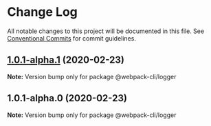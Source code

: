 # Change Log

All notable changes to this project will be documented in this file.
See [Conventional Commits](https://conventionalcommits.org) for commit guidelines.

## [1.0.1-alpha.1](https://github.com/webpack/webpack-cli/compare/@webpack-cli/logger@1.0.1-alpha.0...@webpack-cli/logger@1.0.1-alpha.1) (2020-02-23)

**Note:** Version bump only for package @webpack-cli/logger

## 1.0.1-alpha.0 (2020-02-23)

**Note:** Version bump only for package @webpack-cli/logger
